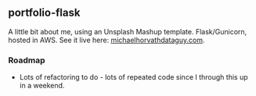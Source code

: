 ## portfolio-flask

A little bit about me, using an Unsplash Mashup template. Flask/Gunicorn, hosted in AWS. See it live here: [michaelhorvathdataguy.com](https://www.michaelhorvathdataguy.com).

### Roadmap

- Lots of refactoring to do - lots of repeated code since I through this up in a weekend. 
